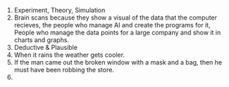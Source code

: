 1. Experiment, Theory, Simulation
2. Brain scans because they show a visual of the data that the computer recieves, the people who manage AI and create the programs for it, People who manage the data points for a large company and show it in charts and graphs.
3. Deductive & Plausible
4. When it rains the weather gets cooler.
5. If the man came out the broken window with a mask and a bag, then he must have been robbing the store.
6. 
